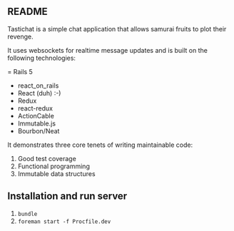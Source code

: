## README

Tastichat is a simple chat application that allows samurai fruits to plot their
revenge.

It uses websockets for realtime message updates and is built on the following
technologies:

= Rails 5
- react_on_rails
- React (duh) :-)
- Redux
- react-redux
- ActionCable
- Immutable.js
- Bourbon/Neat

It demonstrates three core tenets of writing maintainable code:

1. Good test coverage
2. Functional programming
3. Immutable data structures

## Installation and run server

1. `bundle`
2. `foreman start -f Procfile.dev`
